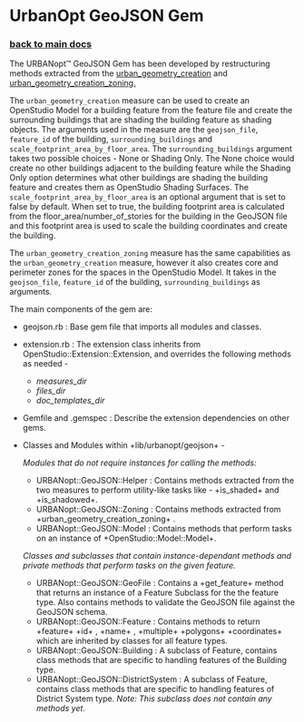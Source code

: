 # UrbanOpt GeoJSON Gem

### [back to main docs](../)

The URBANopt™ GeoJSON Gem has been developed by restructuring methods extracted from the
[urban_geometry_creation](https://github.com/NREL/openstudio-urban-measures/tree/develop/measures/urban_geometry_creation)
and
[urban_geometry_creation_zoning.](https://github.com/NREL/openstudio-urban-measures/tree/develop/measures/urban_geometry_creation_zoning)

The `urban_geometry_creation` measure can be used to create an OpenStudio Model for a
building feature from the feature file and create the surrounding buildings that are shading the
building feature as shading objects.
The arguments used in the measure are the `geojson_file`, `feature_id` of the building, `surrounding_buildings` and `scale_footprint_area_by_floor_area`. The
`surrounding_buildings` argument takes two possible choices - None or Shading Only. The None choice
would create no other buildings adjacent to the building feature while the Shading Only option
determines what other buildings are shading the building feature and creates them as OpenStudio
Shading Surfaces. The `scale_footprint_area_by_floor_area` is an optional argument that is set to
false by default. When set to true, the building footprint area is calculated from the
floor_area/number_of_stories for the building in the GeoJSON file and this footprint area is used to
scale the building coordinates and create the building.

The `urban_geometry_creation_zoning` measure has the same capabilities as the
`urban_geometry_creation` measure, however it also creates core and perimeter zones for the spaces
in the OpenStudio Model. It takes in the `geojson_file`, `feature_id` of the building,
`surrounding_buildings` as arguments. 

The main components of the gem are:

- geojson.rb : Base gem file that imports all modules and classes. 
- extension.rb : The extension class inherits from OpenStudio::Extension::Extension, and
  overrides the following methods as needed -
    - _measures_dir_
    - _files_dir_
    - _doc_templates_dir_
- Gemfile and .gemspec : Describe the extension dependencies on other gems. 
- Classes and Modules within +lib/urbanopt/geojson+ -


    *Modules that do not require instances for calling the methods:*

    - URBANopt::GeoJSON::Helper : Contains methods extracted from the two measures to
      perform utility-like tasks like - +is_shaded+ and +is_shadowed+.
    - URBANopt::GeoJSON::Zoning : Contains methods extracted from
      +urban_geometry_creation_zoning+ .
    - URBANopt::GeoJSON::Model : Contains methods that perform tasks on an instance of
      +OpenStudio::Model::Model+. 

    *Classes and subclasses that contain instance-dependant methods and private methods
    that perform tasks on the given feature.*

    - URBANopt::GeoJSON::GeoFile : Contains a +get_feature+ method that returns an
      instance of a Feature Subclass for the the feature type. Also contains methods to validate the GeoJSON
      file against the GeoJSON schema. 
    - URBANopt::GeoJSON::Feature : Contains methods to return +feature+ +id+ , +name+ ,
      +multiple+ +polygons+ +coordinates+ which are inherited by classes for all feature types.
    - URBANopt::GeoJSON::Building : A subclass of Feature, contains class methods that
      are specific to handling features of the Building type. 
    - URBANopt::GeoJSON::DistrictSystem : A subclass of Feature, contains class methods
      that are specific to handling features of District System type. *Note: This subclass does not contain any methods yet*. 
